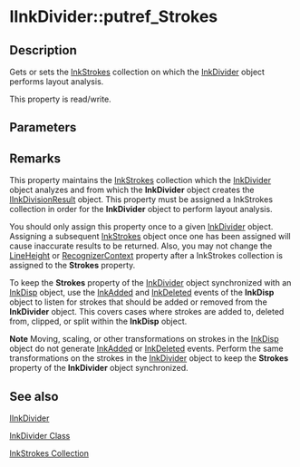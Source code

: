 # IInkDivider::putref_Strokes

## Description

Gets or sets the [InkStrokes](https://learn.microsoft.com/previous-versions/windows/desktop/legacy/ms703293(v=vs.85)) collection on which the [InkDivider](https://learn.microsoft.com/windows/desktop/tablet/inkdivider-class) object performs layout analysis.

This property is read/write.

## Parameters

## Remarks

This property maintains the [InkStrokes](https://learn.microsoft.com/previous-versions/windows/desktop/legacy/ms703293(v=vs.85)) collection which the [InkDivider](https://learn.microsoft.com/windows/desktop/tablet/inkdivider-class) object analyzes and from which the **InkDivider** object creates the [IInkDivisionResult](https://learn.microsoft.com/windows/desktop/api/msinkaut15/nn-msinkaut15-iinkdivisionresult) object. This property must be assigned a InkStrokes collection in order for the **InkDivider** object to perform layout analysis.

You should only assign this property once to a given [InkDivider](https://learn.microsoft.com/windows/desktop/tablet/inkdivider-class) object. Assigning a subsequent [InkStrokes](https://learn.microsoft.com/previous-versions/windows/desktop/legacy/ms703293(v=vs.85)) object once one has been assigned will cause inaccurate results to be returned. Also, you may not change the [LineHeight](https://learn.microsoft.com/windows/desktop/api/msinkaut15/nf-msinkaut15-iinkdivider-get_lineheight) or [RecognizerContext](https://learn.microsoft.com/windows/desktop/api/msinkaut15/nf-msinkaut15-iinkdivider-get_recognizercontext) property after a InkStrokes collection is assigned to the **Strokes** property.

To keep the **Strokes** property of the [InkDivider](https://learn.microsoft.com/windows/desktop/tablet/inkdivider-class) object synchronized with an [InkDisp](https://learn.microsoft.com/windows/desktop/tablet/inkdisp-class) object, use the [InkAdded](https://learn.microsoft.com/windows/desktop/tablet/inkdisp-inkadded) and [InkDeleted](https://learn.microsoft.com/windows/desktop/tablet/inkdisp-inkdeleted) events of the **InkDisp** object to listen for strokes that should be added or removed from the **InkDivider** object. This covers cases where strokes are added to, deleted from, clipped, or split within the **InkDisp** object.

**Note** Moving, scaling, or other transformations on strokes in the [InkDisp](https://learn.microsoft.com/windows/desktop/tablet/inkdisp-class) object do not generate [InkAdded](https://learn.microsoft.com/windows/desktop/tablet/inkdisp-inkadded) or [InkDeleted](https://learn.microsoft.com/windows/desktop/tablet/inkdisp-inkdeleted) events. Perform the same transformations on the strokes in the [InkDivider](https://learn.microsoft.com/windows/desktop/tablet/inkdivider-class) object to keep the **Strokes** property of the **InkDivider** object synchronized.

## See also

[IInkDivider](https://learn.microsoft.com/windows/win32/api/msinkaut15/nn-msinkaut15-iinkdivider)

[InkDivider Class](https://learn.microsoft.com/windows/desktop/tablet/inkdivider-class)

[InkStrokes Collection](https://learn.microsoft.com/previous-versions/windows/desktop/legacy/ms703293(v=vs.85))